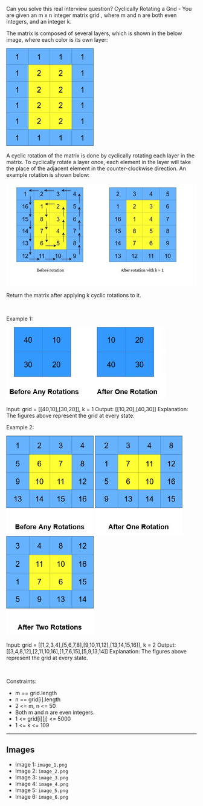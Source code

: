 Can you solve this real interview question? Cyclically Rotating a Grid - You are given an m x n integer matrix grid , where m and n are both even integers, and an integer k.

The matrix is composed of several layers, which is shown in the below image, where each color is its own layer:

![Example 1](./image_1.png)

A cyclic rotation of the matrix is done by cyclically rotating each layer in the matrix. To cyclically rotate a layer once, each element in the layer will take the place of the adjacent element in the counter-clockwise direction. An example rotation is shown below:

![Example 2](./image_2.png)

Return the matrix after applying k cyclic rotations to it.

 

Example 1:

![Example 3](./image_3.png)


Input: grid = [[40,10],[30,20]], k = 1
Output: [[10,20],[40,30]]
Explanation: The figures above represent the grid at every state.


Example 2:

![Example 4](./image_4.png) ![Example 5](./image_5.png) ![Example 6](./image_6.png)


Input: grid = [[1,2,3,4],[5,6,7,8],[9,10,11,12],[13,14,15,16]], k = 2
Output: [[3,4,8,12],[2,11,10,16],[1,7,6,15],[5,9,13,14]]
Explanation: The figures above represent the grid at every state.


 

Constraints:

 * m == grid.length
 * n == grid[i].length
 * 2 <= m, n <= 50
 * Both m and n are even integers.
 * 1 <= grid[i][j] <= 5000
 * 1 <= k <= 109

---

## Images

- Image 1: `image_1.png`
- Image 2: `image_2.png`
- Image 3: `image_3.png`
- Image 4: `image_4.png`
- Image 5: `image_5.png`
- Image 6: `image_6.png`
